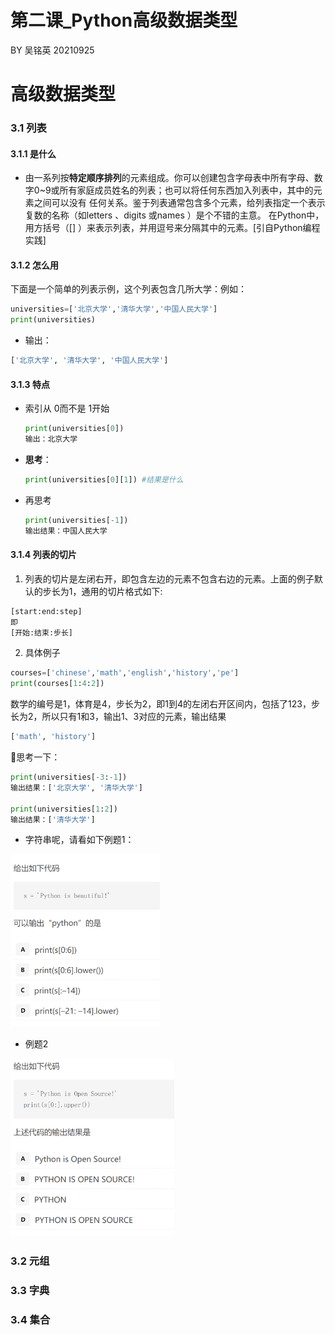 # 第二课_Python高级数据类型

BY 吴铭英 20210925

# 高级数据类型

### 3.1 列表

#### 3.1.1 是什么

* 由一系列按**特定顺序排列**的元素组成。你可以创建包含字母表中所有字母、数字0~9或所有家庭成员姓名的列表；也可以将任何东西加入列表中，其中的元素之间可以没有 任何关系。鉴于列表通常包含多个元素，给列表指定一个表示复数的名称（如letters 、digits 或names ）是个不错的主意。 在Python中，用方括号（[] ）来表示列表，并用逗号来分隔其中的元素。[引自Python编程实践]

#### 3.1.2 怎么用

下面是一个简单的列表示例，这个列表包含几所大学：例如：

```python
universities=['北京大学','清华大学','中国人民大学']
print(universities)
```

* 输出：

```python
['北京大学', '清华大学', '中国人民大学']
```

#### 3.1.3 特点

* 索引从 0而不是 1开始

  ```python
  print(universities[0])
  输出：北京大学
  ```

* **思考**：

  ```python
  print(universities[0][1]) #结果是什么
  ```

* 再思考

  ```python
  print(universities[-1])
  输出结果：中国人民大学
  ```

#### 3.1.4 列表的切片

1. 列表的切片是左闭右开，即包含左边的元素不包含右边的元素。上面的例子默认的步长为1，通用的切片格式如下:

```python
[start:end:step]
即
[开始:结束:步长]
```

2. 具体例子

```python
courses=['chinese','math','english','history','pe']
print(courses[1:4:2])
```

数学的编号是1，体育是4，步长为2，即1到4的左闭右开区间内，包括了123，步长为2，所以只有1和3，输出1、3对应的元素，输出结果

```python
['math', 'history']
```

🤔思考一下：

```python
print(universities[-3:-1])
输出结果：['北京大学', '清华大学']

print(universities[1:2])
输出结果：['清华大学']
```

* 字符串呢，请看如下例题1：

<img src="./pic/11.png" alt="avatar" style="zoom:30%;" align = center/>

*  例题2	

<img src="./pic/12.png" alt="avatar" style="zoom:30%;" align = center/>

### 3.2 元组

### 3.3 字典

### 3.4 集合

### 